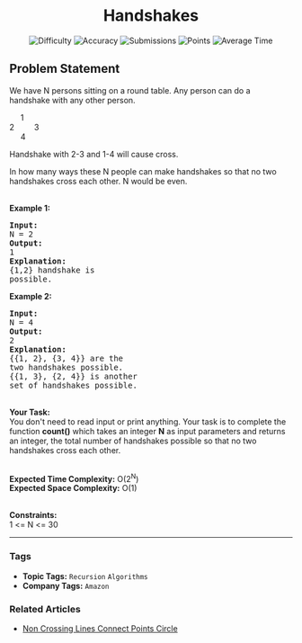 <h1 align="center">Handshakes</h1>

<p align="center">
  <img alt="Difficulty" title="Difficulty" src="https://custom-icon-badges.demolab.com/badge/Difficulty: Medium-1F222E?style=for-the-badge&logoColor=white&logo=fire"/>
  <img alt="Accuracy" title="Accuracy" src="https://custom-icon-badges.demolab.com/badge/Accuracy: 48.96%25-1F222E?style=for-the-badge&logoColor=white&logo=target"/>
  <img alt="Submissions" title="Submissions" src="https://custom-icon-badges.demolab.com/badge/Submissions: 19K+-1F222E?style=for-the-badge&logoColor=white&logo=repo"/>
  <img alt="Points" title="Points" src="https://custom-icon-badges.demolab.com/badge/Points: 4-1F222E?style=for-the-badge&logoColor=white&logo=award"/>
  <img alt="Average Time" title="Average Time" src="https://custom-icon-badges.demolab.com/badge/Average%20Time: N/A-1F222E?style=for-the-badge&logoColor=white&logo=clock"/>
</p>

## Problem Statement

We have N persons sitting on a round table. Any person can do a handshake with any other person. 

     1<br>
2         3<br>
     4

Handshake with 2-3 and 1-4 will cause cross.

In how many ways these N people can make handshakes so that no two handshakes cross each other. N would be even.  <br>
 

<b>Example 1:</b>

<pre><b>Input:</b>
N = 2
<b>Output:</b>
1
<b>Explanation:</b>
{1,2} handshake is
possible.
</pre>

<b>Example 2:</b>

<pre><b>Input:</b>
N = 4
<b>Output:</b>
2
<b>Explanation:</b>
{{1, 2}, {3, 4}} are the
two handshakes possible.
{{1, 3}, {2, 4}} is another
set of handshakes possible.
</pre>

<br>
<b>Your Task:</b><br>
You don't need to read input or print anything. Your task is to complete the function <b>count()</b> which takes an integer <b>N</b> as input parameters and returns an integer, the total number of handshakes possible so that no two handshakes cross each other.<br>
 

<b>Expected Time Complexity:</b> O(2<sup>N</sup>)<br>
<b>Expected Space Complexity:</b> O(1)<br>
 

<b>Constraints:</b><br>
1 <= N <= 30


<hr>

### Tags
- **Topic Tags:** `Recursion` `Algorithms`
- **Company Tags:** `Amazon`

### Related Articles
- [Non Crossing Lines Connect Points Circle](https://www.geeksforgeeks.org/non-crossing-lines-connect-points-circle/)
